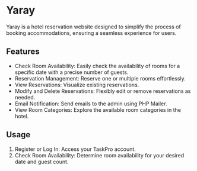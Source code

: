 # Yaray
 Yaray is a hotel reservation website designed to simplify the process of booking accommodations, ensuring a seamless experience for users.

## Features
- Check Room Availability: Easily check the availability of rooms for a specific date with a precise number of guests.
- Reservation Management: Reserve one or multiple rooms effortlessly.
- View Reservations: Visualize existing reservations.
- Modify and Delete Reservations: Flexibly edit or remove reservations as needed.
- Email Notification: Send emails to the admin using PHP Mailer.
- View Room Categories: Explore the available room categories in the hotel.

## Usage
1. Register or Log In: Access your TaskPro account.
2. Check Room Availability: Determine room availability for your desired date and guest count.
